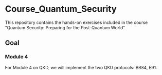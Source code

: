 # Course_Quantum_Security
This repository contains the hands-on exercises included in the course “Quantum Security: Preparing for the Post-Quantum World”. 

## Goal

### Module 4
For Module 4 on QKD, we will implement the two QKD protocols: BB84, E91. 
